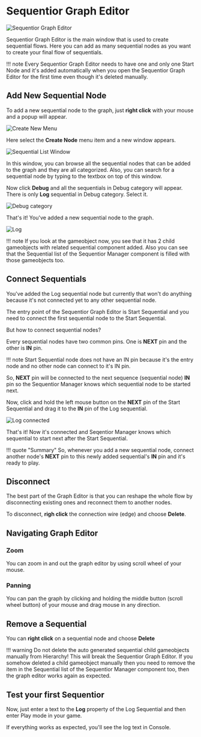 # Sequentior Graph Editor

![Sequentior Graph Editor](/img/sequentiorgrapheditor_blank.jpg)

Sequentior Graph Editor is the main window that is used to create sequential flows. 
Here you can add as many sequential nodes as you want to create your final flow of sequentials.

!!! note
    Every Sequentior Graph Editor needs to have one and only one Start Node and it's added automatically when you open the Sequentior Graph Editor for the first time even though it's deleted manually.

## Add New Sequential Node

To add a new sequential node to the graph, just __right click__ with your mouse and a popup will appear.

![Create New Menu](/img/sequentiorgrapheditor_createnodemenu.jpg)

Here select the __Create Node__ menu item and a new window appears.

![Sequential List Window](/img/sequentiorgrapheditor_createnodewindow.jpg)

In this window, you can browse all the sequential nodes that can be added to the graph and they are all categorized.
Also, you can search for a sequential node by typing to the textbox on top of this window.

Now click __Debug__ and all the sequentials in Debug category will appear.
There is only __Log__ sequential in Debug category. 
Select it.

![Debug category](/img/sequentiorgrapheditor_createnode_debug.jpg)

That's it! You've added a new sequential node to the graph.

![Log](/img/sequentiorgrapheditor_createnode_log1.jpg)

!!! note
    If you look at the gameobject now, you see that it has 2 child gameobjects with related sequential component added. Also you can see that the Sequential list of the Sequentior Manager component is filled with those gameobjects too.


## Connect Sequentials

You've added the Log sequential node but currently that won't do anything because it's not connected yet to any other sequential node.

The entry point of the Sequentior Graph Editor is Start Sequential and you need to connect the first sequential node to the Start Sequential.

But how to connect sequential nodes?

Every sequential nodes have two common pins. One is __NEXT__ pin and the other is __IN__ pin.

!!! note
    Start Sequential node does not have an IN pin because it's the entry node and no other node can connect to it's IN pin.

So, __NEXT__ pin will be connected to the next sequence (sequential node) __IN__ pin so the Sequentior Manager knows which sequential node to be started next.

Now, click and hold the left mouse button on the __NEXT__ pin of the Start Sequential and drag it to the __IN__ pin of the Log sequential.

![Log connected](/img/sequentiorgrapheditor_createnode_log2.jpg)

That's it! Now it's connected and Seqentior Manager knows which sequential to start next after the Start Sequential.

!!! quote "Summary"
    So, whenever you add a new sequential node, connect another node's __NEXT__ pin to this newly added sequential's __IN__ pin and it's ready to play.

## Disconnect

The best part of the Graph Editor is that you can reshape the whole flow by disconnecting existing ones and reconnect them to another nodes.

To disconnect, __righ click__ the connection wire (edge) and choose __Delete__.

## Navigating Graph Editor

### Zoom
You can zoom in and out the graph editor by using scroll wheel of your mouse.

### Panning
You can pan the graph by clicking and holding the middle button (scroll wheel button) of your mouse and drag mouse in any direction.

## Remove a Sequential

You can __right click__ on a sequential node and choose __Delete__ 


!!! warning
    Do not delete the auto generated sequential child gameobjects manually from Hierarchy! This will break the Sequentior Graph Editor. If you somehow deleted a child gameobject manually then you need to remove the item in the Sequential list of the Sequentior Manager component too, then the graph editor works again as expected.

## Test your first Sequentior

Now, just enter a text to the __Log__ property of the Log Sequential and then enter Play mode in your game.

If everything works as expected, you'll see the log text in Console.